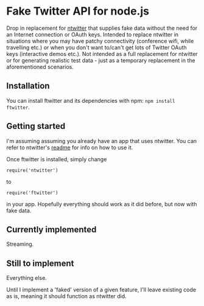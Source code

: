 Fake Twitter API for node.js
===========================================

Drop in replacement for [ntwitter](http://github.com/AvianFlu/ntwitter) that supplies fake data without the need for an Internet connection or OAuth keys. Intended to replace ntwitter in situations where you may have patchy connectivity (conference wifi, while travelling etc.) or when you don't want to/can't get lots of Twitter OAuth keys (interactive demos etc.). Not intended as a full replacement for ntwitter or for generating realistic test data - just as a temporary replacement in the aforementioned scenarios.

## Installation

You can install ftwitter and its dependencies with npm: `npm install ftwitter`.

## Getting started

I'm assuming assuming you already have an app that uses ntwitter. You can refer to ntwitter's [readme](https://github.com/AvianFlu/ntwitter/blob/master/README.md) for info on how to use it.

Once ftwitter is installed, simply change

```
require('ntwitter')
```

to 

```
require('ftwitter')
```

in your app. Hopefully everything should work as it did before, but now with fake data.

## Currently implemented

Streaming.

## Still to implement

Everything else.

Until I implement a 'faked' version of a given feature, I'll leave existing code as is, meaning it should function as ntwitter did.
